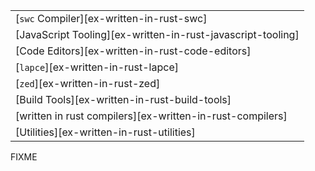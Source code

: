 ||
|--------|
| [`swc` Compiler][ex-written-in-rust-swc] |
| [JavaScript Tooling][ex-written-in-rust-javascript-tooling] |
| [Code Editors][ex-written-in-rust-code-editors] |
| [`lapce`][ex-written-in-rust-lapce] |
| [`zed`][ex-written-in-rust-zed] |
| [Build Tools][ex-written-in-rust-build-tools] |
| [written in rust compilers][ex-written-in-rust-compilers] |
| [Utilities][ex-written-in-rust-utilities] |

<div class="hidden">
FIXME
</div>
